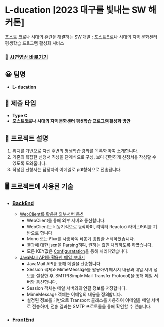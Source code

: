 # L-ducation  [2023 대구를 빛내는 SW 해커톤]
포스트 코로나 시대의 혼란을 해결하는 SW 개발 : 포스트코로나 시대의 지역 문화센터 평생학습 프로그램 활성화 서비스

### 📸 [시연영상 바로가기](https://www.youtube.com/watch?v=TyKLRLAwvko)


## 😀 팀명

- **L- ducation**

## 💾 제출 타입

  - **Type C**
  - **포스트코로나 시대의 지역 문화센터 평생학습 프로그램 활성화 방안**

## 📖 프로젝트 설명
1. 위치를 기반으로 자신 주변의 평생학습 강좌를 목록화 하여 소개합니다.
2. 기존의 복잡한 신청서 작성을 단계식으로 구성, 보다 간편하게 신청서를 작성할 수 있도록 도와줍니다.
3. 작성된 신청서는 담당자의 이메일로 pdf형식으로 전송됩니다.

## 🖥️ 프로젝트에 사용된 기술

- ### [ BackEnd ](https://github.com/sanghee0820/L-ducation/tree/BE_MAIN)
  - [WebClient를 활용한 외부서버 통신](https://github.com/sanghee0820/L-ducation/pull/2/commits/83dfeb6edf96e38a76420d054d241bb984dfc507#diff-f2ebe6d5260da58ea3e26f0050e56c423e132073d9d33ba85e952a2855484aa3)
    - WebClient를 통해 외부 서버와 통신합니다.
    - WebClient는 비동기적으로 동작하며, 리액터(Reactor) 라이브러리를 기반으로 합니다
    - Mono 또는 Flux를 사용하여 비동기 응답을 처리하였습니다.
    - 결과에 대한 json을 Parsing하여, 원하는 값만 처리하도록 하였습니다.
    - 모든 KEY값은 [Configuratation](https://github.com/sanghee0820/L-ducation/pull/2/commits/95153cbcc2e8d2466d5b2bff191c5f59e46e5b66)을 통해 처리하였습니다.
  - [JavaMail API를 활용한 메일 보내기](https://github.com/sanghee0820/L-ducation/pull/13/commits/5f498f32d38081c2a0da8a5200f1c33690fbb6b3)
    - JavaMail API를 통해 메일을 전송합니다
    - Session 객체와 MimeMessage를 활용하여 메시지 내용과 메일 서버 정보를 설정한 후, SMTP(Simple Mail Transfer Protocol)을 통해 메일 서버와 통신합니다.
    - Session 객체는 메일 서버와의 연결 정보를 저장합니다.
    - MimeMessage 객체는 이메일의 내용을 정의합니다.
    - 설정된 정보를 기반으로 Transport 클래스를 사용하여 이메일을 메일 서버로 전송하며, 전송 결과는 SMTP 프로토콜을 통해 확인할 수 있습니다.
- ### [ FrontEnd ](https://github.com/sanghee0820/L-ducation/tree/FE_MAIN)

